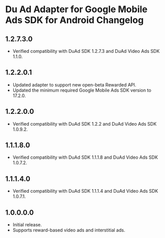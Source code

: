 # Du Ad Adapter for Google Mobile Ads SDK for Android Changelog

## 1.2.7.3.0
- Verified compatibility with DuAd SDK 1.2.7.3 and DuAd Video Ads SDK 1.1.0.

## 1.2.2.0.1
- Updated adapter to support new open-beta Rewarded API.
- Updated the minimum required Google Mobile Ads SDK version to 17.2.0.

## 1.2.2.0.0
- Verified compatibility with DuAd SDK 1.2.2 and DuAd Video Ads SDK 1.0.9.2.

## 1.1.1.8.0
- Verified compatibility with DuAd SDK 1.1.1.8 and DuAd Video Ads SDK 1.0.7.2.

## 1.1.1.4.0
- Verified compatibility with DuAd SDK 1.1.1.4 and DuAd Video Ads SDK 1.0.7.1.

## 1.0.0.0.0
- Initial release.
- Supports reward-based video ads and interstitial ads.
